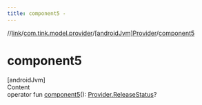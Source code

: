 ```yaml
---
title: component5 -
---
```

//[link](../../index.md)/[com.tink.model.provider](../index.md)/[[androidJvm]Provider](index.md)/[component5](component5.md)



# component5  
[androidJvm]  
Content  
operator fun [component5](component5.md)(): [Provider.ReleaseStatus](-release-status/index.md)?  



